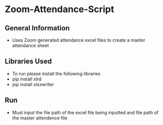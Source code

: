 # Zoom-Attendance-Script
## General Information
* Uses Zoom generated attendance excel files to create a master attendance sheet

## Libraries Used
* To run please install the following libraries
* pip install xlrd
* pip install xlsxwriter

## Run
* Must input the file path of the excel file being inputted and file path of the master attendence file

